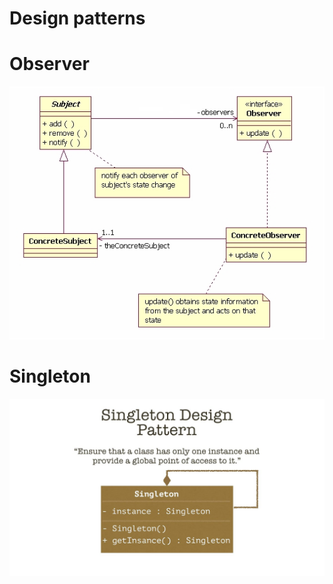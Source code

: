 # Design patterns

# Observer
![observer](img/observer.png "observer")

# Singleton

![singleton](img/singleton.jpg "singleton")